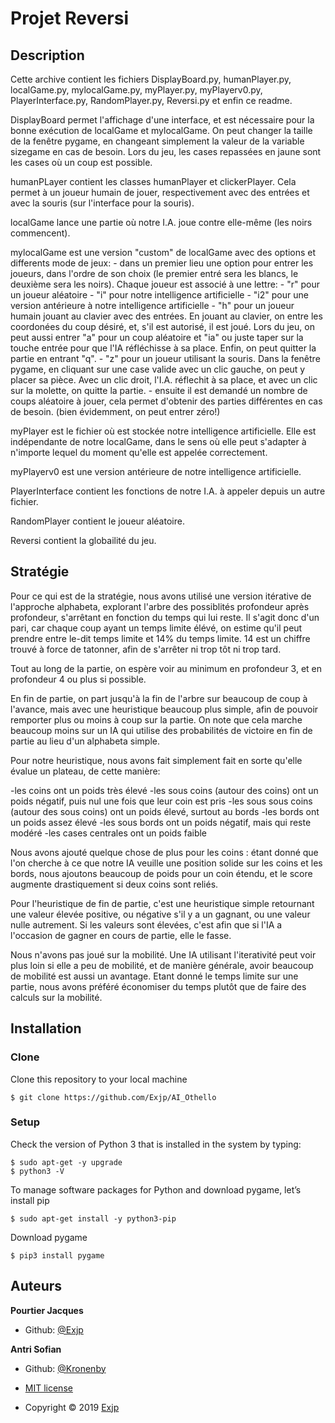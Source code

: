 # Projet Reversi

## Description

Cette archive contient les fichiers DisplayBoard.py, humanPlayer.py, localGame.py, mylocalGame.py,
 myPlayer.py, myPlayerv0.py, PlayerInterface.py, RandomPlayer.py, Reversi.py et enfin ce readme.

DisplayBoard permet l'affichage d'une interface, et est nécessaire pour la bonne exécution de 
localGame et mylocalGame. On peut changer la taille de la fenêtre pygame, en changeant simplement la 
valeur de la variable sizegame en cas de besoin. Lors du jeu, les cases repassées en jaune sont les 
cases où un coup est possible.

humanPLayer contient les classes humanPlayer et clickerPlayer. Cela permet à un joueur humain de 
jouer, respectivement avec des entrées et avec la souris (sur l'interface pour la souris).

localGame lance une partie où notre I.A. joue contre elle-même (les noirs commencent).

mylocalGame est une version "custom" de localGame avec des options et differents mode de jeux:
	- dans un premier lieu une option pour entrer les joueurs, dans l'ordre de son choix (le 
	   premier entré sera les blancs, le deuxième sera les noirs). Chaque joueur est associé à 
	   une lettre:
		- "r"  pour un joueur aléatoire
		- "i"  pour notre intelligence artificielle
		- "i2" pour une version antérieure à notre intelligence artificielle
		- "h"  pour un joueur humain jouant au clavier avec des entrées. En jouant au 
			clavier, on entre les coordonées du coup désiré, et, s'il est autorisé, il 
			est joué. Lors du jeu, on peut aussi entrer "a" pour un coup aléatoire et 
			"ia" ou juste taper sur la touche entrée pour que l'IA réfléchisse à sa 
			place. Enfin, on peut quitter la partie en entrant "q".
		- "z"  pour un joueur utilisant la souris. Dans la fenêtre pygame, en cliquant sur 
			une case valide avec un clic gauche, on peut y placer sa pièce. Avec un clic 
			droit, l'I.A. réflechit à sa place, et avec un clic sur la molette, on 
			quitte la partie.
	- ensuite il est demandé un nombre de coups aléatoire à jouer, cela permet d'obtenir des 
	   parties différentes en cas de besoin. (bien évidemment, on peut entrer zéro!)

myPlayer est le fichier où est stockée notre intelligence artificielle. Elle est indépendante de 
notre localGame, dans le sens où elle peut s'adapter à n'importe lequel du moment qu'elle est 
appelée correctement.

myPlayerv0 est une version antérieure de notre intelligence artificielle.

PlayerInterface contient les fonctions de notre I.A. à appeler depuis un autre fichier.

RandomPlayer contient le joueur aléatoire.

Reversi contient la globailité du jeu.


## Stratégie


Pour ce qui est de la stratégie, nous avons utilisé une version itérative de l'approche alphabeta, 
explorant l'arbre des possiblités profondeur après profondeur, s'arrêtant en fonction du temps qui 
lui reste. Il s'agit donc d'un pari, car chaque coup ayant un temps limite élévé, on estime qu'il 
peut prendre entre le-dit temps limite et 14% du temps limite. 
14 est un chiffre trouvé à force de tatonner, afin de s'arrêter ni trop tôt ni trop tard.

Tout au long de la partie, on espère voir au minimum en profondeur 3, et en profondeur 4 ou plus si 
possible.

En fin de partie, on part jusqu'à la fin de l'arbre sur beaucoup de coup à l'avance, mais avec une 
heuristique beaucoup plus simple, afin de pouvoir remporter plus ou moins à coup sur la partie.
On note que cela marche beaucoup moins sur un IA qui utilise des probabilités de victoire en fin de 
partie au lieu d'un alphabeta simple.

Pour notre heuristique, nous avons fait simplement fait en sorte qu'elle évalue un plateau, de cette 
manière:

-les coins ont un poids très élevé
-les sous coins (autour des coins) ont un poids négatif, puis nul une fois que leur coin est pris
-les sous sous coins (autour des sous coins) ont un poids élevé, surtout au bords
-les bords ont un poids assez élevé
-les sous bords ont un poids négatif, mais qui reste modéré
-les cases centrales ont un poids faible

Nous avons ajouté quelque chose de plus pour les coins : étant donné que l'on cherche à ce que notre 
IA veuille une position solide sur les coins et les bords, nous ajoutons beaucoup de poids pour un 
coin étendu, et le score augmente drastiquement si deux coins sont reliés.

Pour l'heuristique de fin de partie, c'est une heuristique simple retournant une valeur élevée 
positive, ou négative s'il y a un gagnant, ou une valeur nulle autrement. Si les valeurs sont 
élevées, c'est afin que si l'IA a l'occasion de gagner en cours de partie, elle le fasse.

Nous n'avons pas joué sur la mobilité. Une IA utilisant l'iterativité peut voir plus loin si elle a 
peu de mobilité, et de manière générale, avoir beaucoup de mobilité est aussi un avantage. Etant 
donné le temps limite sur une partie, nous avons préféré économiser du temps plutôt que de faire des 
calculs sur la mobilité.

## Installation
### Clone
Clone this repository to your local machine 
```shell
$ git clone https://github.com/Exjp/AI_Othello
```
### Setup
Check the version of Python 3 that is installed in the system by typing: 
```shell
$ sudo apt-get -y upgrade
$ python3 -V
```
To manage software packages for Python and download pygame, let’s install pip
```shell
$ sudo apt-get install -y python3-pip
```
Download pygame
```shell
$ pip3 install pygame
```


## Auteurs

**Pourtier Jacques**
- Github: [@Exjp](https://github.com/Exjp)

**Antri Sofian**
- Github: [@Kronenby](https://github.com/Kronenby)

- [MIT license](https://github.com/Exjp/AI_Othello/blob/master/LICENSE)<br/>
- Copyright © 2019 [Exjp](https://github.com/Exjp)